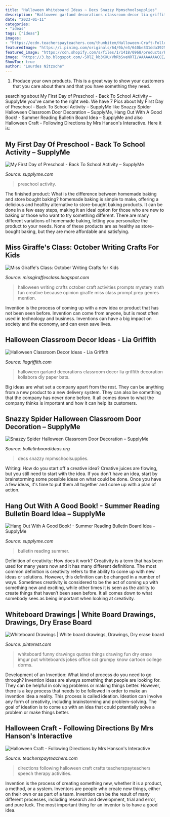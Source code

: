 ```yaml
---
title: "Halloween Whiteboard Ideas ~ Decs Snazzy Mpmschoolsupplies"
description: "Halloween garland decorations classroom decor lia griffith decoration kollabora diy paper bats"
date: "2023-01-11"
categories:
- "ideas"
tags: ["ideas"]
images:
- "https://ecdn.teacherspayteachers.com/thumbitem/Halloween-Craft-Following-Directions-1478210765/original-158682-2.jpg"
featuredImage: "https://i.pinimg.com/originals/64/0b/e3/640be331dda39258efe8b16298528a06.jpg"
featured_image: "https://cdn.shopify.com/s/files/1/1418/0968/products/First-Day-of-School-Preschool-Activity_grande.jpg?v=1524852959"
image: "https://3.bp.blogspot.com/-SRlZ_kb3KXU/VhRbSveNRTI/AAAAAAAACCE/oGO__cvpH_I/s1600/Halloween%2Bcrafts%2B2.PNG"
ShowToc: true
author: "Lourdes Nitzsche"
---
```



1. Produce your own products. This is a great way to show your customers that you care about them and that you have something they need.

	

		
searching about My First Day of Preschool - Back To School Activity – SupplyMe you've came to the right web. We have 7 Pics about My First Day of Preschool - Back To School Activity – SupplyMe like Snazzy Spider Halloween Classroom Door Decoration – SupplyMe, Hang Out With A Good Book! - Summer Reading Bulletin Board Idea – SupplyMe and also Halloween Craft - Following Directions by Mrs Hanson&#039;s Interactive. Here it is:
		
    
## My First Day Of Preschool - Back To School Activity – SupplyMe

<img loading=lazy src="https://cdn.shopify.com/s/files/1/1418/0968/products/First-Day-of-School-Preschool-Activity_grande.jpg?v=1524852959" onerror="this.onerror=null;this.src='https://tse4.mm.bing.net/th?id=OIP.m9D5BxNe920pSrOMhOEGuwAAAA&amp;pid=15.1';" alt="My First Day of Preschool - Back To School Activity – SupplyMe">

_Source: supplyme.com_

>preschool activity. 

	

The finished product: What is the difference between homemade baking and store bought baking?
homemade baking is simple to make, offering a delicious and healthy alternative to store-bought baking products. It can be done in a few easy steps, making it an ideal option for those who are new to baking or those who want to try something different. There are many different variations of homemade baking, letting you personalize the product to your needs. None of these products are as healthy as store-bought baking, but they are more affordable and satisfying.

    
## Miss Giraffe&#039;s Class: October Writing Crafts For Kids

<img loading=lazy src="https://3.bp.blogspot.com/-SRlZ_kb3KXU/VhRbSveNRTI/AAAAAAAACCE/oGO__cvpH_I/s1600/Halloween%2Bcrafts%2B2.PNG" onerror="this.onerror=null;this.src='https://tse3.mm.bing.net/th?id=OIP.c4V0WHbhIo7NzMKyngKyiQHaJ4&amp;pid=15.1';" alt="Miss Giraffe&#039;s Class: October Writing Crafts for Kids">

_Source: missgiraffesclass.blogspot.com_

>halloween writing crafts october craft activities prompts mystery math fun creative because opinion giraffe miss class prompt prep genres mention. 

	

Invention is the process of coming up with a new idea or product that has not been seen before. Invention can come from anyone, but is most often used in technology and business. Inventions can have a big impact on society and the economy, and can even save lives.

    
## Halloween Classroom Decor Ideas - Lia Griffith

<img loading=lazy src="https://lia-griffith-media.s3.us-west-2.amazonaws.com/wp-content/uploads/2015/09/Halloween_Garland_TN-724x724.jpg" onerror="this.onerror=null;this.src='https://tse4.mm.bing.net/th?id=OIP.VBNvq_nTTTVfPHQXdn3cGgHaHa&amp;pid=15.1';" alt="Halloween Classroom Decor Ideas - Lia Griffith">

_Source: liagriffith.com_

>halloween garland decorations classroom decor lia griffith decoration kollabora diy paper bats. 

	

Big ideas are what set a company apart from the rest. They can be anything from a new product to a new delivery system. They can also be something that the company has never done before. It all comes down to what the company thinks is important and how it can help its customers.

    
## Snazzy Spider Halloween Classroom Door Decoration – SupplyMe

<img loading=lazy src="http://cdn.shopify.com/s/files/1/1418/0968/products/Spider-Web-Door_grande.jpg?v=1522781623" onerror="this.onerror=null;this.src='https://tse3.mm.bing.net/th?id=OIP.LKtDQmMrN5xSr4psD-DI1AAAAA&amp;pid=15.1';" alt="Snazzy Spider Halloween Classroom Door Decoration – SupplyMe">

_Source: bulletinboardideas.org_

>decs snazzy mpmschoolsupplies. 

	

Writing: How do you start off a creative idea?
Creative juices are flowing, but you still need to start with the idea.  If you don't have an idea, start by brainstorming some possible ideas on what could be done. Once you have a few ideas, it's time to put them all together and come up with a plan of action.

    
## Hang Out With A Good Book! - Summer Reading Bulletin Board Idea – SupplyMe

<img loading=lazy src="http://cdn.shopify.com/s/files/1/1418/0968/products/Summer-Reading-Bulletin-Board-Idea_grande.jpg?v=1522782265" onerror="this.onerror=null;this.src='https://tse2.mm.bing.net/th?id=OIP.uEQjLvzeBTC_eyfyP86TpgHaFj&amp;pid=15.1';" alt="Hang Out With A Good Book! - Summer Reading Bulletin Board Idea – SupplyMe">

_Source: supplyme.com_

>bulletin reading summer. 

	

Definition of creativity: How does it work?
Creativity is a term that has been used for many years now and it has many different definitions. The most common definition is creativity refers to the ability to come up with new ideas or solutions. However, this definition can be changed in a number of ways. Sometimes creativity is considered to be the act of coming up with something new and exciting, while other times it is seen as the ability to create things that haven’t been seen before. It all comes down to what somebody sees as being important when looking at creativity.

    
## Whiteboard Drawings | White Board Drawings, Drawings, Dry Erase Board

<img loading=lazy src="https://i.pinimg.com/originals/64/0b/e3/640be331dda39258efe8b16298528a06.jpg" onerror="this.onerror=null;this.src='https://tse4.mm.bing.net/th?id=OIP.Rkc_U28odfgrDYWaiJW55wHaJ4&amp;pid=15.1';" alt="Whiteboard Drawings | White board drawings, Drawings, Dry erase board">

_Source: pinterest.com_

>whiteboard funny drawings quotes things drawing fun dry erase imgur put whiteboards jokes office cat grumpy know cartoon college dorms. 

	

Development of an Invention: What kind of process do you need to go through?
Invention ideas are always something that people are looking for. They can be helpful in solving problems or making things better. However, there is a key process that needs to be followed in order to make an invention idea a reality. This process is called ideation. Ideation can involve any form of creativity, including brainstorming and problem-solving. The goal of ideation is to come up with an idea that could potentially solve a problem or make things better.

    
## Halloween Craft - Following Directions By Mrs Hanson&#039;s Interactive

<img loading=lazy src="https://ecdn.teacherspayteachers.com/thumbitem/Halloween-Craft-Following-Directions-1478210765/original-158682-2.jpg" onerror="this.onerror=null;this.src='https://tse1.mm.bing.net/th?id=OIP.kOaNVmCxgEJXeJNQ6GY3tgAAAA&amp;pid=15.1';" alt="Halloween Craft - Following Directions by Mrs Hanson&#039;s Interactive">

_Source: teacherspayteachers.com_

>directions following halloween craft crafts teacherspayteachers speech therapy activities. 

	

Invention is the process of creating something new, whether it is a product, a method, or a system. Inventors are people who create new things, either on their own or as part of a team. Invention can be the result of many different processes, including research and development, trial and error, and pure luck. The most important thing for an inventor is to have a good idea.

